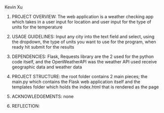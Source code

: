 Kevin Xu

1. PROJECT OVERVIEW: The web application is a weather checking app which takes in a user input for location
and user input for the type of units for the temperature

2. USAGE GUIDELINES: Input any city into the text field and select, using the dropdown, the type of units
you want to use for the program, when ready hit submit for the results

3. DEPENDENCIES: Flask, Requests library are the 2 used for the python code itself, and the OpenWeatherAPI
was the weather API used receive geographic data and weather data

4. PROJECT STRUCTURE: the root folder contains 2 main pieces; the main.py which contains the Flask
web application itself and the templates folder which holds the index.html that is rendered as the
page

5. ACKNOWLEDGEMENTS: none

6. REFLECTION: 
